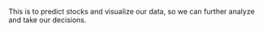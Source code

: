 This is to predict stocks and visualize our data, so we can further analyze and take our decisions.
